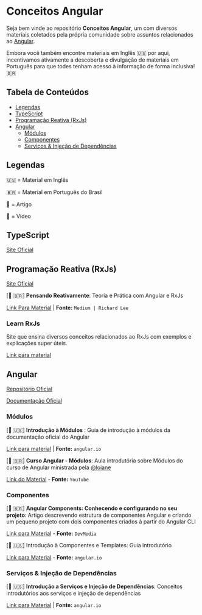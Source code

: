 # Conceitos Angular

Seja bem vinde ao repositório **Conceitos Angular**,
um com diversos materiais coletados pela própria comunidade sobre assuntos relacionados ao [Angular](https://angular.io).

Embora você também encontre materiais em Inglês 🇺🇸 por aqui, incentivamos ativamente a descoberta e divulgação de materiais em Português para que todes tenham acesso à informação de forma inclusiva! 🇧🇷

## Tabela de Conteúdos

- [Legendas](#legendas)
- [TypeScript](#typescript)
- [Programação Reativa (RxJs)](#progracamao-reativa-rxjs)
- [Angular](#angular)
  - [Módulos](#módulos)
  - [Componentes](#componentes)
  - [Serviços & Injeção de Dependências](#serviços-&-injeção-de-dependências)

## Legendas

🇺🇸 = Material em Inglês

🇧🇷 = Material em Português do Brasil

📖 = Artigo

🎥 = Vídeo

## TypeScript

[Site Oficial](https://www.typescriptlang.org/)

## Programação Reativa (RxJs)

[Site Oficial](https://rxjs.dev/guide/overview)

[📖 🇧🇷] **Pensando Reativamente**: Teoria e Prática com Angular e RxJs

[Link Para Material](https://medium.com/@richardleecba/pensando-reativamente-91361cfdccc5) | **Fonte:** `Medium | Richard Lee`

### Learn RxJs

Site que ensina diversos conceitos relacionados ao RxJs com exemplos e explicações super úteis.

[Link para material](https://www.learnrxjs.io)

## Angular

[Repositório Oficial](https://github.com/angular/angular)

[Documentação Oficial](https://angular.io)

### Módulos

[📖 🇺🇸] **Introdução à Módulos**
: Guia de introdução à módulos da documentação oficial do Angular

[Link para material](https://angular.io/guide/architecture-modules) | **Fonte:** `angular.io`

[🎥 🇧🇷] **Curso Angular - Módulos**: Aula introdutória sobre Módulos do curso de Angular ministrada pela [@loiane](https://github.com/loiane)

[Link do Material](https://www.youtube.com/watch?v=36kd3uR-hG8) - **Fonte:** `YouTube`

### Componentes

[📖 🇧🇷] **Angular Components: Conhecendo e configurando no seu projeto**: Artigo descrevendo estrutura de componentes Angular e criando um pequeno projeto com dois componentes criados à partir do Angular CLI

[Link para Material](https://www.devmedia.com.br/angular-components-conhecendo-e-configurando-no-seu-projeto/40734) - **Fonte:** `DevMedia`

[📖 🇺🇸] Introdução à Componentes e Templates: Guia introdutório

[Link para Material](https://angular.io/guide/architecture-components) - **Fonte:** `angular.io`

### Serviços & Injeção de Dependências

[📖 🇺🇸] **Introdução a Serviços e Injeção de Dependências**: Conceitos introdutórios aos serviços e injeção de dependências

[Link para Material](https://angular.io/guide/architecture-services) | **Fonte:** `angular.io`
